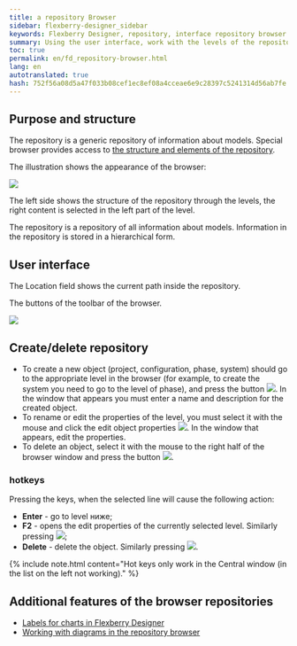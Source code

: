 ```yaml
--- 
title: a repository Browser 
sidebar: flexberry-designer_sidebar 
keywords: Flexberry Designer, repository, interface repository browser 
summary: Using the user interface, work with the levels of the repository 
toc: true 
permalink: en/fd_repository-browser.html 
lang: en 
autotranslated: true 
hash: 752f56a08d5a47f033b08cef1ec8ef08a4cceae6e9c28397c5241314d56ab7fe 
--- 
```


## Purpose and structure 

The repository is a generic repository of information about models. Special browser provides access to [the structure and elements of the repository](fd_recommended-structure-repository.html). 

The illustration shows the appearance of the browser: 

![](/images/pages/products/flexberry-designer/diagrams-editor/repository-browser.png) 

The left side shows the structure of the repository through the levels, the right content is selected in the left part of the level. 

The repository is a repository of all information about models. Information in the repository is stored in a hierarchical form. 

## User interface 

The Location field shows the current path inside the repository. 

The buttons of the toolbar of the browser. 

![](/images/pages/products/flexberry-designer/diagrams-editor/repbrowsertoolbar.jpg) 

## Create/delete repository 

* To create a new object (project, configuration, phase, system) should go to the appropriate level in the browser (for example, to create the system you need to go to the level of phase), and press the button ![](/images/pages/products/flexberry-designer/diagrams-editor/newbtn.jpg). In the window that appears you must enter a name and description for the created object. 
* To rename or edit the properties of the level, you must select it with the mouse and click the edit object properties ![](/images/pages/products/flexberry-designer/diagrams-editor/propertiesbtn.jpg). 
In the window that appears, edit the properties. 
* To delete an object, select it with the mouse to the right half of the browser window and press the button ![](/images/pages/products/flexberry-designer/diagrams-editor/delbtn.jpg). 

### hotkeys 

Pressing the keys, when the selected line will cause the following action: 

* **Enter** - go to level ниже; 
* **F2** - opens the edit properties of the currently selected level. Similarly pressing ![](/images/pages/products/flexberry-designer/diagrams-editor/propertiesbtn.jpg); 
* **Delete** - delete the object. Similarly pressing ![](/images/pages/products/flexberry-designer/diagrams-editor/delbtn.jpg). 

{% include note.html content="Hot keys only work in the Central window (in the list on the left not working)." %} 

## Additional features of the browser repositories 

* [Labels for charts in Flexberry Designer](fd_diagram-links.html) 
* [Working with diagrams in the repository browser](fd_working-repository-browser.html) 



